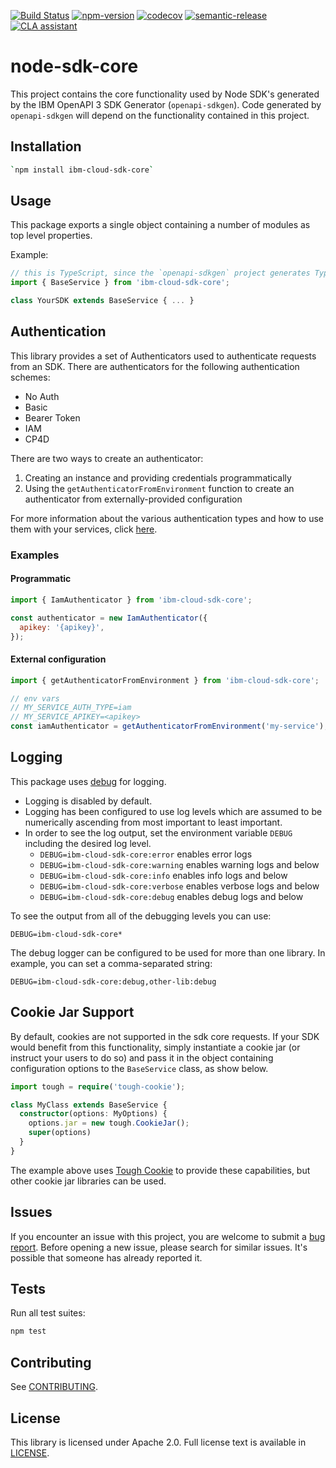 [![Build Status](https://travis-ci.com/IBM/node-sdk-core.svg?branch=master)](https://travis-ci.com/IBM/node-sdk-core)
[![npm-version](https://img.shields.io/npm/v/ibm-cloud-sdk-core.svg)](https://www.npmjs.com/package/ibm-cloud-sdk-core)
[![codecov](https://codecov.io/gh/IBM/node-sdk-core/branch/master/graph/badge.svg)](https://codecov.io/gh/IBM/node-sdk-core)
[![semantic-release](https://img.shields.io/badge/%20%20%F0%9F%93%A6%F0%9F%9A%80-semantic--release-e10079.svg)](https://github.com/semantic-release/semantic-release)
[![CLA assistant](https://cla-assistant.io/readme/badge/ibm/node-sdk-core)](https://cla-assistant.io/ibm/node-sdk-core)

# node-sdk-core
This project contains the core functionality used by Node SDK's generated by the IBM OpenAPI 3 SDK Generator (`openapi-sdkgen`).
Code generated by `openapi-sdkgen` will depend on the functionality contained in this project.

## Installation
```bash
`npm install ibm-cloud-sdk-core`
```

## Usage
This package exports a single object containing a number of modules as top level properties.

Example:
```js
// this is TypeScript, since the `openapi-sdkgen` project generates TypeScript
import { BaseService } from 'ibm-cloud-sdk-core';

class YourSDK extends BaseService { ... }
```

## Authentication
This library provides a set of Authenticators used to authenticate requests from an SDK. There are authenticators for the following authentication schemes:
- No Auth
- Basic
- Bearer Token
- IAM
- CP4D

There are two ways to create an authenticator:
1. Creating an instance and providing credentials programmatically
2. Using the `getAuthenticatorFromEnvironment` function to create an authenticator from externally-provided configuration

For more information about the various authentication types and how to use them with your services, click [here](AUTHENTICATION.md).

### Examples

#### Programmatic
```js
import { IamAuthenticator } from 'ibm-cloud-sdk-core';

const authenticator = new IamAuthenticator({
  apikey: '{apikey}',
});
```

#### External configuration
```js
import { getAuthenticatorFromEnvironment } from 'ibm-cloud-sdk-core';

// env vars
// MY_SERVICE_AUTH_TYPE=iam
// MY_SERVICE_APIKEY=<apikey>
const iamAuthenticator = getAuthenticatorFromEnvironment('my-service');
```

## Logging
This package uses [debug](https://www.npmjs.com/package/debug) for logging.

- Logging is disabled by default.
- Logging has been configured to use log levels which are assumed to be numerically ascending from most important to least important.
- In order to see the log output, set the environment variable ``DEBUG`` including the desired log level.
  - ```DEBUG=ibm-cloud-sdk-core:error``` enables error logs
  - ```DEBUG=ibm-cloud-sdk-core:warning``` enables warning logs and below
  - ```DEBUG=ibm-cloud-sdk-core:info``` enables info logs and below
  - ```DEBUG=ibm-cloud-sdk-core:verbose``` enables verbose logs and below
  - ```DEBUG=ibm-cloud-sdk-core:debug``` enables debug logs and below

To see the output from all of the debugging levels you can use:

``DEBUG=ibm-cloud-sdk-core*``

The debug logger can be configured to be used for more than one library. In example, you can set a comma-separated string:

``DEBUG=ibm-cloud-sdk-core:debug,other-lib:debug``

## Cookie Jar Support
By default, cookies are not supported in the sdk core requests.  If your SDK would benefit from this functionality, simply instantiate a cookie jar (or instruct your users to do so) and pass it in the object containing configuration options to the `BaseService` class, as show below.

```typescript
import tough = require('tough-cookie');

class MyClass extends BaseService {
  constructor(options: MyOptions) {
    options.jar = new tough.CookieJar();
    super(options)
  }
}
```

The example above uses [Tough Cookie](https://www.npmjs.com/package/tough-cookie) to provide these capabilities, but other cookie jar libraries can be used.

## Issues
If you encounter an issue with this project, you are welcome to submit a [bug report](https://github.com/IBM/node-sdk-core/issues).
Before opening a new issue, please search for similar issues. It's possible that someone has already reported it.

## Tests
Run all test suites:
```bash
npm test
```

## Contributing
See [CONTRIBUTING](CONTRIBUTING.md).

## License
This library is licensed under Apache 2.0. Full license text is
available in [LICENSE](LICENSE.md).
